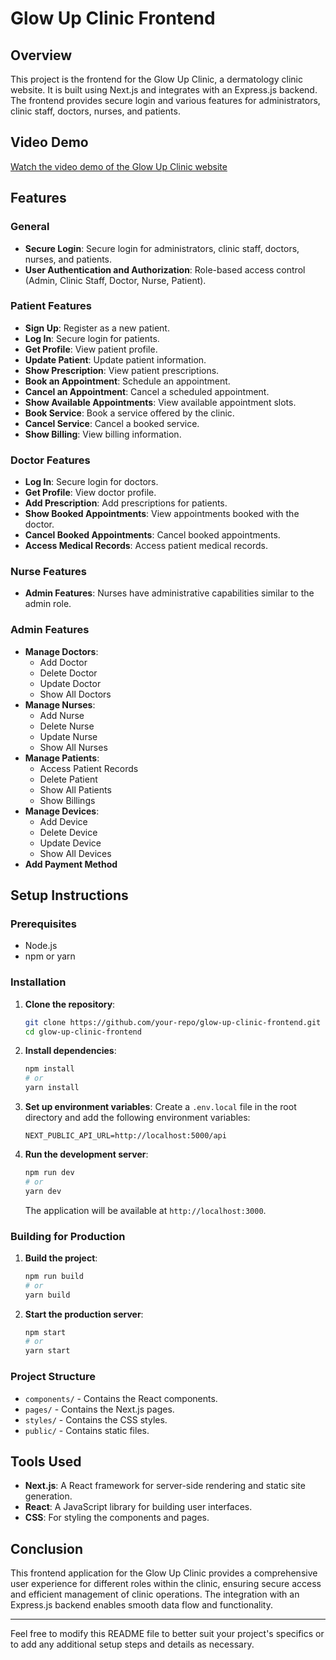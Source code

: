 # Glow Up Clinic Frontend

## Overview

This project is the frontend for the Glow Up Clinic, a dermatology clinic website. It is built using Next.js and integrates with an Express.js backend. The frontend provides secure login and various features for administrators, clinic staff, doctors, nurses, and patients.

## Video Demo

[Watch the video demo of the Glow Up Clinic website](https://github.com/lameesmohee/HIS-Derma-Clinic/blob/main/demo/GlowUp%20Dermatology%20Clinic.mp4)

## Features

### General
- **Secure Login**: Secure login for administrators, clinic staff, doctors, nurses, and patients.
- **User Authentication and Authorization**: Role-based access control (Admin, Clinic Staff, Doctor, Nurse, Patient).

### Patient Features
- **Sign Up**: Register as a new patient.
- **Log In**: Secure login for patients.
- **Get Profile**: View patient profile.
- **Update Patient**: Update patient information.
- **Show Prescription**: View patient prescriptions.
- **Book an Appointment**: Schedule an appointment.
- **Cancel an Appointment**: Cancel a scheduled appointment.
- **Show Available Appointments**: View available appointment slots.
- **Book Service**: Book a service offered by the clinic.
- **Cancel Service**: Cancel a booked service.
- **Show Billing**: View billing information.

### Doctor Features
- **Log In**: Secure login for doctors.
- **Get Profile**: View doctor profile.
- **Add Prescription**: Add prescriptions for patients.
- **Show Booked Appointments**: View appointments booked with the doctor.
- **Cancel Booked Appointments**: Cancel booked appointments.
- **Access Medical Records**: Access patient medical records.

### Nurse Features
- **Admin Features**: Nurses have administrative capabilities similar to the admin role.

### Admin Features
- **Manage Doctors**:
  - Add Doctor
  - Delete Doctor
  - Update Doctor
  - Show All Doctors
- **Manage Nurses**:
  - Add Nurse
  - Delete Nurse
  - Update Nurse
  - Show All Nurses
- **Manage Patients**:
  - Access Patient Records
  - Delete Patient
  - Show All Patients
  - Show Billings
- **Manage Devices**:
  - Add Device
  - Delete Device
  - Update Device
  - Show All Devices
- **Add Payment Method**

## Setup Instructions

### Prerequisites
- Node.js
- npm or yarn

### Installation

1. **Clone the repository**:
    ```bash
    git clone https://github.com/your-repo/glow-up-clinic-frontend.git
    cd glow-up-clinic-frontend
    ```

2. **Install dependencies**:
    ```bash
    npm install
    # or
    yarn install
    ```

3. **Set up environment variables**:
    Create a `.env.local` file in the root directory and add the following environment variables:
    ```env
    NEXT_PUBLIC_API_URL=http://localhost:5000/api
    ```

4. **Run the development server**:
    ```bash
    npm run dev
    # or
    yarn dev
    ```

    The application will be available at `http://localhost:3000`.

### Building for Production

1. **Build the project**:
    ```bash
    npm run build
    # or
    yarn build
    ```

2. **Start the production server**:
    ```bash
    npm start
    # or
    yarn start
    ```

### Project Structure

- `components/` - Contains the React components.
- `pages/` - Contains the Next.js pages.
- `styles/` - Contains the CSS styles.
- `public/` - Contains static files.

## Tools Used

- **Next.js**: A React framework for server-side rendering and static site generation.
- **React**: A JavaScript library for building user interfaces.
- **CSS**: For styling the components and pages.

## Conclusion

This frontend application for the Glow Up Clinic provides a comprehensive user experience for different roles within the clinic, ensuring secure access and efficient management of clinic operations. The integration with an Express.js backend enables smooth data flow and functionality.

---

Feel free to modify this README file to better suit your project's specifics or to add any additional setup steps and details as necessary.
